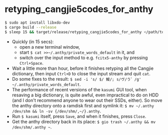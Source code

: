 # retyping_cangjie5codes_for_anthy
```sh
$ sudo apt install libxdo-dev
$ cargo build --release
$ sleep 15 && target/release/retyping_cangjie5codes_for_anthy </path/to/libcangjie-1.2/data/table.txt
```
* Quickly (in 15 secs):
  * open a new terminal window,
  * start `$ cat >>~/.anthy/private_words_default` in it, and
  * switch over the input method to e.g. `fcitx5-anthy` by pressing `Ctrl+Space`.
* Wait a little more than hour, before it finishes retyping all the Cangjie dictionary, then input `Ctrl+D` to close the input stream and quit `cat`.
* Do some fixes to the result: `$ sed -i 's/ $/ 鱫/; s/ヴ/う゛/g' ~/.anthy/private_words_default`.
* The performance of recent versions of the `kasumi` GUI tool, when resaving a big dictionary, is quite awful, even impractical to do on HDD (and I don't recommend anyone to wear out their SSDs, either). So move the anthy directory onto a ramdisk first and symlink it: `$ mv ~/.anthy /dev/shm && ln -sv {/dev/shm/,~/}.anthy`.
* Run `$ kasumi` itself, press `Save`, and when it finishes, press `Close`.
* Get the anthy directory back in its place: `$ gio trash ~/.anthy && mv /dev/shm/.anthy ~`.
